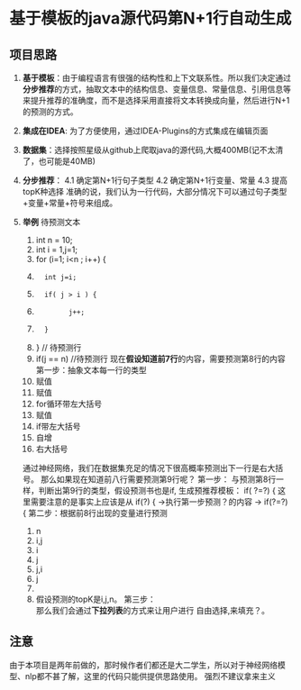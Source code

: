 # 基于模板的java源代码第N+1行自动生成

## 项目思路
1. **基于模板**：由于编程语言有很强的结构性和上下文联系性。所以我们决定通过**分步推荐**的方式，抽取文本中的结构信息、变量信息、常量信息、引用信息等
来提升推荐的准确度，而不是选择采用直接将文本转换成向量，然后进行N+1的预测的方式。
2. **集成在IDEA**: 为了方便使用，通过IDEA-Plugins的方式集成在编辑页面
3. **数据集**：选择按照星级从github上爬取java的源代码,大概400MB(记不太清了，也可能是40MB)
4. **分步推荐**：
    4.1 确定第N+1行句子类型
    4.2 确定第N+1行变量、常量
    4.3 提高topK种选择
    准确的说，我们认为一行代码，大部分情况下可以通过句子类型+变量+常量+符号来组成。
5. **举例**
   待预测文本
   1.  int  n = 10;
   2.  int  i = 1,j=1;
   3.  for (i=1; i<n ; i++) {
   4.       int j=i;
   5.       if( j > i ) {
   6.             j++; 
   7.       }
   8.  } // 待预测行
   9.  if(j == n) //待预测行
   现在**假设知道前7行**的内容，需要预测第8行的内容
   第一步：抽象文本每一行的类型
   1.  赋值 
   2.  赋值
   3.  for循环带左大括号
   4.  赋值
   5.  if带左大括号
   6.  自增
   7. 右大括号
   
   通过神经网络，我们在数据集充足的情况下很高概率预测出下一行是右大括号。
   那么如果现在知道前八行需要预测第9行呢？
   第一步：
        与预测第8行一样，判断出第9行的类型，假设预测书也是if,
        生成预推荐模板： if( ?=?) { 
        这里需要注意的是事实上应该是从 if(?) { ->执行第一步预测？的内容 -> if(?=?) {
   第二步：根据前8行出现的变量进行预测
   1. n
   2. i,j
   3. i
   4. j
   5. j,i
   6. j
   7. 
   8. 
      假设预测的topK是i,j,n。
   第三步：   
      那么我们会通过**下拉列表**的方式来让用户进行
   自由选择,来填充？。
        
 ## 注意
 由于本项目是两年前做的，那时候作者们都还是大二学生，所以对于神经网络模型、nlp都不甚了解，这里的代码只能供提供思路使用。
 强烈不建议拿来主义
   
   
   
   
    
